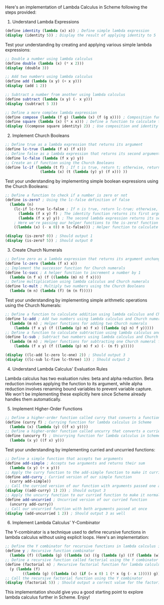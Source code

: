 Here's an implementation of Lambda Calculus in Scheme following the steps provided:

1. Understand Lambda Expressions

```scheme
(define identity (lambda (x) x)) ; Define simple lambda expression
(display (identity 5)) ; Display the result of applying identity to 5
```

Test your understanding by creating and applying various simple lambda expressions:

```scheme
;; Double a number using lambda calculus
(define double (lambda (x) (* x 2)))
(display (double 3))

;; Add two numbers using lambda calculus
(define add (lambda (x y) (+ x y)))
(display (add 1 2))

;; Subtract a number from another using lambda calculus
(define subtract (lambda (x y) (- x y)))
(display (subtract 5 3))

;; Define a more complex lambda expression
(define compose (lambda (f g) (lambda (x) (f (g x)))) ; Composition function
(define square (lambda (x) (* x x))) ; Define a function to calculate the square of a number
(display ((compose square identity) 2)) ; Use composition and identity to calculate the square of 2
```

2. Implement Church Booleans

```scheme
;; Define true as a lambda expression that returns its argument
(define lc-true (lambda (f x) (f x)))
;; Define false as a lambda expression that returns its second argument
(define lc-false (lambda (f x y) y))
;; Create an if function using the Church Booleans
(define lc-if (lambda (t f) ; If t is true, return t; otherwise, return f
                (lambda (x) (t (lambda (y) y) (f x))) ))
```

Test your understanding by implementing simple boolean expressions using the Church Booleans:

```scheme
;; Define a function to check if a number is zero or not
(define is-zero? ; Using the lc-false definition of false
  (lambda (n)
    (lc-if lc-true lc-false ; If n is true, return lc-true; otherwise, return lc-false
      (lambda (f x y) f) ; The identity function returns its first argument
      (lambda (f x y) y)) ; The second lambda expression returns its second argument
    ; Here we're passing our helper functions to the is-zero? function
    ((lambda (x) (- x 0)) n lc-false))) ; Helper function to calculate difference

(display (is-zero? 0)) ; Should output 1
(display (is-zero? 5)) ; Should output 0
```

3. Create Church Numerals

```scheme
;; Define zero as a lambda expression that returns its argument unchanged
(define lc-zero (lambda (f x) x))
;; Implement the successor function for Church numerals
(define lc-succ ; A helper function to increment a number by 1
  (lambda (n f x) (f ((lambda (m) n) f x))))
;; Define multiplication using lambda calculus and Church numerals
(define lc-mult ; Multiply two numbers using the Church Booleans
  (lambda (m n) (lambda (f) (m (n f)))))
```

Test your understanding by implementing simple arithmetic operations using the Church Numerals:

```scheme
;; Define a function to calculate addition using lambda calculus and Church numerals
(define lc-add ; Add two numbers using lambda calculus and Church numerals
  (lambda (m n) ; Helper functions for adding two Church numerals
    (lambda (f x y) (f ((lambda (p) m) f x) ((lambda (q) n) f y)))))
;; Define a function to calculate subtraction using lambda calculus and Church numerals
(define lc-sub ; Subtract two numbers using lambda calculus and Church numerals
  (lambda (m n) ; Helper functions for subtracting one Church numeral from another
    (lambda (f x y) (f ((lambda (p) m) f x) (- (n f) y)))))

(display ((lc-add lc-zero lc-one) 2)) ; Should output 3
(display ((lc-sub lc-five lc-three) 1)) ; Should output 2
```

4. Understand Lambda Calculus' Evaluation Rules

Lambda calculus has two evaluation rules: beta and alpha reduction. Beta reduction involves applying the function to its argument, while alpha
reduction involves renaming bound variables to prevent variable capture. We won't be implementing these explicitly here since Scheme already handles
them automatically.

5. Implement Higher-Order Functions

```scheme
;; Define a higher-order function called curry that converts a function into a curried one
(define (curry f) ; Currying function for lambda calculus in Scheme
  (lambda (x) (lambda (y) ((f x) y))))
;; Define a higher-order function called uncurry that converts a curried function back to its original form
(define (uncurry f) ; Uncurrying function for lambda calculus in Scheme
  (lambda (x y) ((f x) y)))
```

Test your understanding by implementing curried and uncurried functions:

```scheme
;; Define a simple function that accepts two arguments
(define add-simple ; Accepts two arguments and returns their sum
  (lambda (x y) (+ x y)))
;; Apply the curry function to the add-simple function to make it curried
(define add-curry ; Curried version of our simple function
  (curry add-simple))
;; Call the curried version of our function with arguments passed one at a time
(display ((add-curry) 1) 2)) ; Should output 3
;; Apply the uncurry function to our curried function to make it normal again
(define add-uncurried ; Uncurried version of our curried function
  (uncurry add-curry))
;; Call our uncurried function with both arguments passed at once
(display (add-uncurried 1 2)) ; Should output 3 as well
```

6. Implement Lambda Calculus' Y-Combinator

The Y-combinator is a technique used to define recursive functions in lambda calculus without using explicit loops. Here's an implementation:

```scheme
;; Define the Y combinator for recursive functions in lambda calculus in Scheme
(define y ; Recursive function combinator
  (lambda (f) ((lambda (g) ((lambda (x) ((g (lambda (y) ((f (lambda (w) (g (lambda (z) (x w z))))) y)))) g)) x)))))
;; Define a recursive function called factorial using the Y combinator
(define (factorial n) ; Recursive factorial function for lambda calculus in Scheme
  (y (lambda (f)
        ((lambda (g) ((lambda (x) (if (= x 0) 1 (* x (g (- x 1))))) g)) n))))
;; Call the recursive factorial function using the Y combinator
(display (factorial 5)) ; Should output a correct value for the factorial of 5
```

This implementation should give you a good starting point to explore lambda calculus further in Scheme. Enjoy!
